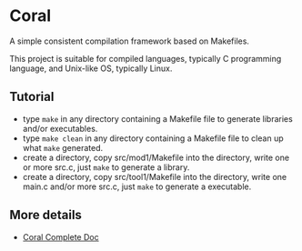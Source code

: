 # Coral

A simple consistent compilation framework based on Makefiles.

This project is suitable for compiled languages, typically C programming language, and Unix-like OS, typically Linux.

## Tutorial

* type `make` in any directory containing a Makefile file to generate libraries and/or executables.
* type `make clean` in any directory containing a Makefile file to clean up what `make` generated.
* create a directory, copy src/mod1/Makefile into the directory, write one or more src.c, just `make` to generate a library.
* create a directory, copy src/tool1/Makefile into the directory, write one main.c and/or more src.c, just `make` to generate a executable.

## More details

* [Coral Complete Doc](https://github.com/20plus1/coral/tree/master/doc)
